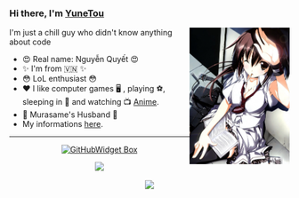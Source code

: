 ### Hi there, I'm [YuneTou](https://www.facebook.com/WuyetLun4)

<img align="right" width="180" alt="YuneTou" src="https://github.com/MaXoVN/MaXoVN/blob/main/MinakamiYuki.jpg?raw=true">

I'm just a chill guy who didn't know anything about code 

- 😍 Real name: Nguyễn Quyết 😍
- ✨ I'm from 🇻🇳 ✨
- 😳 LoL enthusiast 😳
- ❤️ I like computer games 🖥️ , playing ⚽, sleeping in 🛌 and watching 📺 [Anime](<https://en.wikipedia.org/wiki/Anime>).
- 🥺 Murasame's Husband 🥺
-  My informations [here](https://maxovn.github.io/).


---

<p align="center">
  <a href="https://github.com/Jurredr/github-widgetbox">
    <img width="60%" height="60%" src="https://github-widgetbox.vercel.app/api/skills/?names=java,html&includeNames=true" alt="GitHubWidget Box"></p>
  
<p align = "center"><img src = "https://github-readme-stats.vercel.app/api?username=MaXoVN&bg_color=30,e96443,904e95&title_color=fff&text_color=fff"></p>

<p align = "center"><img src = "https://streak-stats.demolab.com/?user=MaXoVN&theme=dracula&hide_border=true"></p>
